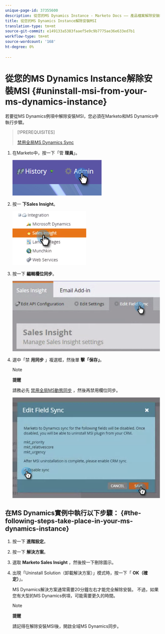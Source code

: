 ```yaml
---
unique-page-id: 37355600
description: 從您的MS Dynamics Instance - Marketo Docs —— 產品檔案解除安裝MSI
title: 從您的MS Dynamics Instance解除安裝MSI
translation-type: tm+mt
source-git-commit: e149133a5383faaef5e9c9b7775ae36e633ed7b1
workflow-type: tm+mt
source-wordcount: '168'
ht-degree: 0%

---
```



# 從您的MS Dynamics Instance解除安裝MSI {#uninstall-msi-from-your-ms-dynamics-instance}

若要從MS Dynamics例項中解除安裝MSI，您必須在Marketo和MS Dynamics中執行步驟。

>[!PREREQUISITES]
>
>[禁用全局MS Dynamics Sync](http://docs.marketo.com/x/TAA6Ag)

1. 在Marketo中，按一下「管 **理員**」。

   ![](assets/one-1.png)

1. 按一 **下Sales Insight**。

   ![](assets/six.png)

1. 按一下 **編輯欄位同步**。

   ![](assets/seven.png)

1. 選中「禁 **用同步** 」複選框，然後單 **擊「保存」**。

   >[!NOTE]
   >
   >**提醒**
   >
   >
   >請務必先 [禁用全局MS動態同步](http://docs.marketo.com/x/TAA6Ag) ，然後再禁用欄位同步。

   ![](assets/eight.png)

## 在MS Dynamics實例中執行以下步驟： {#the-following-steps-take-place-in-your-ms-dynamics-instance}

1. 按一下 **進階設定**。
1. 按一下 **解決方案**。
1. 選取 **Marketo Sales Insight** ，然後按一下刪除圖示。
1. 出現「Uninstall Solution（卸載解決方案）」模式時，按一下「 **OK（確定）**」。

   MS Dynamics解決方案通常需要20分鐘左右才能完全解除安裝。 不過，如果您有大型的MS Dynamics例項，可能需要更久的時間。

   >[!NOTE]
   >
   >**提醒**
   >
   >
   >請記得在解除安裝MSI後，開啟全域MS Dynamics同步。

